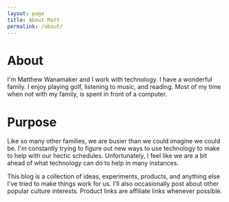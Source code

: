 ```yaml
---
layout: page
title: About Matt
permalink: /about/
---
```


# About
I'm Matthew Wanamaker and I work with technology.  I have a wonderful family.  I enjoy playing golf, listening to music, and reading.  Most of my time when not with my family, is spent in front of a computer.

# Purpose
Like so many other families, we are busier than we could imagine we could be.  I'm constantly trying to figure out new ways to use technology to make to help with our hectic schedules.  Unfortunately, I feel like we are a bit ahead of what technology can do to help in many instances.

This blog is a collection of ideas, experiments, products, and anything else I've tried to make things work for us.  I'll also occasionally post about other popular culture interests.  Product links are affiliate links whenever possible.
